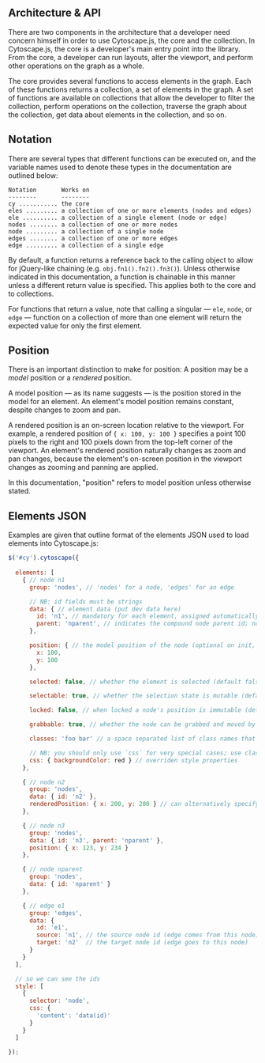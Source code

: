 ## Architecture & API

There are two components in the architecture that a developer need concern himself in order to use Cytoscape.js, the core and the collection.  In Cytoscape.js, the core is a developer's main entry point into the library.  From the core, a developer can run layouts, alter the viewport, and perform other operations on the graph as a whole.

The core provides several functions to access elements in the graph.  Each of these functions returns a collection, a set of elements in the graph.  A set of functions are available on collections that allow the developer to filter the collection, perform operations on the collection, traverse the graph about the collection, get data about elements in the collection, and so on.


## Notation

There are several types that different functions can be executed on, and the variable names used to denote these types in the documentation are outlined below:

```
Notation       Works on
--------       --------
cy ........... the core
eles ......... a collection of one or more elements (nodes and edges)
ele .......... a collection of a single element (node or edge)
nodes ........ a collection of one or more nodes
node ......... a collection of a single node
edges ........ a collection of one or more edges
edge ......... a collection of a single edge
 ```

By default, a function returns a reference back to the calling object to allow for jQuery-like chaining (e.g. `obj.fn1().fn2().fn3()`).  Unless otherwise indicated in this documentation, a function is chainable in this manner unless a different return value is specified.  This applies both to the core and to collections.

For functions that return a value, note that calling a singular &mdash; `ele`, `node`, or `edge` &mdash; function on a collection of more than one element will return the expected value for only the first element.


## Position

There is an important distinction to make for position:  A position may be a _model_ position or a _rendered_ position.

A model position &mdash; as its name suggests &mdash; is the position stored in the model for an element.  An element's model position remains constant, despite changes to zoom and pan.

A rendered position is an on-screen location relative to the viewport.  For example, a rendered position of `{ x: 100, y: 100 }` specifies a point 100 pixels to the right and 100 pixels down from the top-left corner of the viewport.  An element's rendered position naturally changes as zoom and pan changes, because the element's on-screen position in the viewport changes as zooming and panning are applied.

In this documentation, "position" refers to model position unless otherwise stated.

## Elements JSON

Examples are given that outline format of the elements JSON used to load elements into Cytoscape.js:

```js
$('#cy').cytoscape({
  
  elements: [
    { // node n1
      group: 'nodes', // 'nodes' for a node, 'edges' for an edge

      // NB: id fields must be strings
      data: { // element data (put dev data here)
      	id: 'n1', // mandatory for each element, assigned automatically on undefined
      	parent: 'nparent', // indicates the compound node parent id; not defined => no parent
      },

      position: { // the model position of the node (optional on init, mandatory after)
      	x: 100,
      	y: 100
      },

      selected: false, // whether the element is selected (default false)

      selectable: true, // whether the selection state is mutable (default true)

      locked: false, // when locked a node's position is immutable (default false)

      grabbable: true, // whether the node can be grabbed and moved by the user

      classes: 'foo bar' // a space separated list of class names that the element has

      // NB: you should only use `css` for very special cases; use classes instead
      css: { backgroundColor: red } // overriden style properties
    },

    { // node n2
      group: 'nodes',
      data: { id: 'n2' },
      renderedPosition: { x: 200, y: 200 } // can alternatively specify position in rendered on-screen pixels
    },

    { // node n3
      group: 'nodes',
      data: { id: 'n3', parent: 'nparent' },
      position: { x: 123, y: 234 }
    },

    { // node nparent
      group: 'nodes',
      data: { id: 'nparent' }
    },

    { // edge e1
      group: 'edges',
      data: {
      	id: 'e1',
      	source: 'n1', // the source node id (edge comes from this node)
      	target: 'n2'  // the target node id (edge goes to this node)
      }
    }
  ],

  // so we can see the ids
  style: [
    {
      selector: 'node',
      css: {
        'content': 'data(id)'
      }
    }
  ]

});
```